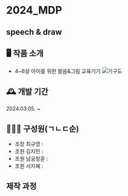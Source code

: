 # 2024_MDP
## speech & draw

## 🖥 작품 소개
- 4~6살 아이를 위한 발음&그림 교육기기
![기구도](https://github.com/Leegyu66/2024_MDP/assets/96297784/855c1e5d-15aa-4a5d-84f6-20f6823f7371)


## 🕰 개발 기간
2024.03.05. ~ 

## 👨‍👦‍👦 구성원(ㄱㄴㄷ순)
- 조장 최규영 :
- 조원 김지민 :
- 조원 남궁정훈 :
- 조원 서지혜 :

## 제작 과정
